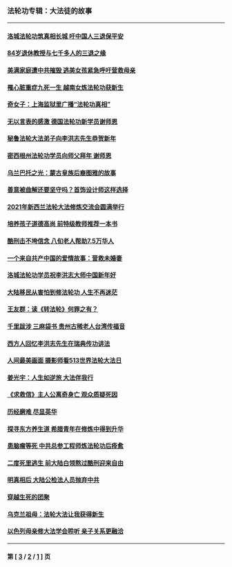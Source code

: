 ### 法轮功专辑：大法徒的故事
---
#### [洛城法轮功筑真相长城 吁中国人三退保平安](../../pages/nf1147481/n13892471.md?04060430) 
#### [84岁退休教授与七千多人的三退之缘](../../pages/nf1147481/n13796650.md?04060430) 
#### [美满家庭遭中共摧毁 逃美女孩紧急呼吁营救母亲](../../pages/nf1147481/n13792859.md?04060430) 
#### [罹心脏重症九死一生 越南女炼法轮功获新生](../../pages/nf1147481/n13732766.md?04060430) 
#### [奇女子：上海监狱里广播“法轮功真相”](../../pages/nf1147481/n13726443.md?04060430) 
#### [无以言表的感激 德国法轮功新学员谢师恩](../../pages/nf1147481/n13543790.md?04060430) 
#### [秘鲁法轮大法弟子向李洪志先生恭贺新年](../../pages/nf1147481/n13540182.md?04060430) 
#### [密西根州法轮功学员向师父拜年 谢师恩](../../pages/nf1147481/n13538183.md?04060430) 
#### [乌兰巴托之光：蒙古皇族后裔图雅的故事](../../pages/nf1147481/n13155759.md?04060430) 
#### [善意被曲解还要坚守吗？首饰设计师这样选择](../../pages/nf1147481/n13077575.md?04060430) 
#### [2021年新西兰法轮大法修炼交流会圆满举行](../../pages/nf1147481/n13033149.md?04060430) 
#### [培养孩子道德高尚 前特级教师推荐一本书](../../pages/nf1147481/n12938640.md?04060430) 
#### [酷刑击不垮信念 八旬老人帮助7.5万华人](../../pages/nf1147481/n12880712.md?04060430) 
#### [一个来自共产中国的爱情故事：营救未婚妻](../../pages/nf1147481/n12778386.md?04060430) 
#### [洛城法轮功学员祝李洪志大师中国新年好](../../pages/nf1147481/n12724685.md?04060430) 
#### [大陆移民从害怕到修法轮功 人生不再迷茫](../../pages/nf1147481/n12414325.md?04060430) 
#### [王友群：读《转法轮》何罪之有？](../../pages/nf1147481/n12408647.md?04060430) 
#### [千里跋涉 三麻袋书 贵州古稀老人台湾传福音](../../pages/nf1147481/n12198750.md?04060430) 
#### [西方人回忆李洪志先生在瑞典传功讲法](../../pages/nf1147481/n12099607.md?04060430) 
#### [人间最美画面 摄影师看513世界法轮大法日](../../pages/nf1147481/n12094118.md?04060430) 
#### [姜光宇：人生如逆旅 大法伴我行](../../pages/nf1147481/n12088664.md?04060430) 
#### [《求救信》主人公离奇身亡 观众质疑死因](../../pages/nf1147481/n11845215.md?04060430) 
#### [历经磨难 尽显英华](../../pages/nf1147481/n11723297.md?04060430) 
#### [探寻东方养生道 希腊青年在修炼中得到升华](../../pages/nf1147481/n11494502.md?04060430) 
#### [患脑瘤等死 中共总参工程师炼法轮功后痊愈](../../pages/nf1147481/n11466682.md?04060430) 
#### [二度死里逃生 前大陆白领熬过酷刑迎来自由](../../pages/nf1147481/n11368594.md?04060430) 
#### [明真相后 大陆公检法人员抛弃中共](../../pages/nf1147481/n11358618.md?04060430) 
#### [穿越生死的团聚](../../pages/nf1147481/n11258922.md?04060430) 
#### [乌克兰祖母：法轮大法让我获得新生](../../pages/nf1147481/n11269457.md?04060430) 
#### [以色列母亲修大法学会聆听 亲子关系更融洽](../../pages/nf1147481/n11268195.md?04060430) 

---
#### 第 [ [3](./3.md?04060430) / [2](./2.md?04060430) / [1](./1.md?04060430) ] 页
